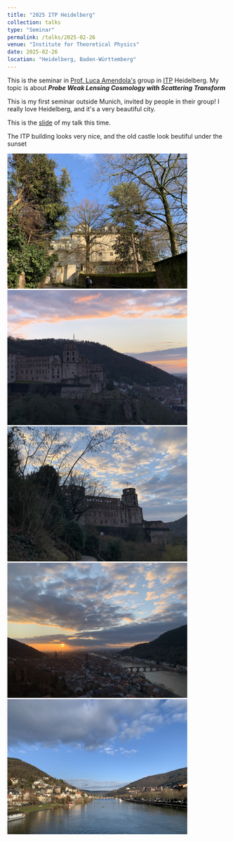 ```yaml
---
title: "2025 ITP Heidelberg"
collection: talks
type: "Seminar"
permalink: /talks/2025-02-26
venue: "Institute for Theoretical Physics"
date: 2025-02-26
location: "Heidelberg, Baden-Württemberg"
---
```


This is the seminar in [Prof. Luca Amendola's](https://lucaamendola.wordpress.com/) group in [ITP](https://www.thphys.uni-heidelberg.de/index.php?lang=e) Heidelberg. My topic is about _**Probe Weak Lensing Cosmology with Scattering Transform**_

This is my first seminar outside Munich, invited by people in their group! I really love Heidelberg, and it's a very beautiful city. 



This is the <a href="https://chen-sijin.github.io/Sijin-Chen.github.io/files/talk_slides/2025-ITP-Heidelberg.pdf" target="_blank">slide</a> of my talk this time. 

The ITP building looks very nice, and the old castle look beutiful under the sunset

<img src="../images/2025-ITP-Heidelberg-Seminar/ITP_building.jpg"  style="zoom: 40%;" />

<img src="../images/2025-ITP-Heidelberg-Seminar/castle_Heidelberg.jpg"  style="zoom: 40%;" />

<img src="../images/2025-ITP-Heidelberg-Seminar/2025-ITP-Castle.jpg"  style="zoom: 40%;" />

<img src="../images/2025-ITP-Heidelberg-Seminar/2025-Heidelberg-sunset.jpg"  style="zoom: 40%;" />

<img src="../images/2025-ITP-Heidelberg-Seminar/2025-Heidelberg-river.jpg"  style="zoom: 40%;" />

